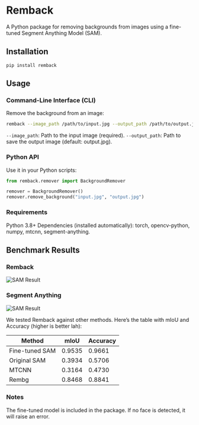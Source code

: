 # Remback

A Python package for removing backgrounds from images using a fine-tuned Segment Anything Model (SAM).

## Installation
`pip install remback`

## Usage

### Command-Line Interface (CLI)

Remove the background from an image:

```bash
remback --image_path /path/to/input.jpg --output_path /path/to/output.jpg
```

`--image_path`: Path to the input image (required).
`--output_path`: Path to save the output image (default: output.jpg).

### Python API

Use it in your Python scripts:

```python
from remback.remover import BackgroundRemover

remover = BackgroundRemover()
remover.remove_background("input.jpg", "output.jpg")
```

### Requirements

Python 3.8+
Dependencies (installed automatically): torch, opencv-python, numpy, mtcnn, segment-anything.

## Benchmark Results

### Remback 

![SAM Result](combined_grid.jpg)

### Segment Anything

![SAM Result](combined_grid_sam.jpg)

We tested Remback against other methods. Here’s the table with mIoU and Accuracy (higher is better lah):

| Method          | mIoU   | Accuracy |
|-----------------|--------|----------|
| Fine-tuned SAM  | 0.9535 | 0.9661   |
| Original SAM    | 0.3934 | 0.5706   |
| MTCNN           | 0.3164 | 0.4730   |
| Rembg           | 0.8468 | 0.8841   |

### Notes

The fine-tuned model is included in the package.
If no face is detected, it will raise an error.

